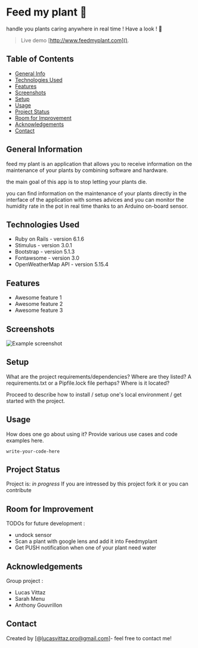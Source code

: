 # Feed my plant 🌱
handle you plants caring anywhere in real time !
Have a look ! 👀
> Live demo [http://www.feedmyplant.com](). 

## Table of Contents
* [General Info](#general-information)
* [Technologies Used](#technologies-used)
* [Features](#features)
* [Screenshots](#screenshots)
* [Setup](#setup)
* [Usage](#usage)
* [Project Status](#project-status)
* [Room for Improvement](#room-for-improvement)
* [Acknowledgements](#acknowledgements)
* [Contact](#contact)

## General Information
feed my plant is an application that allows you to receive information on the maintenance of your plants by combining software and hardware.

the main goal of this app is to stop letting your plants die.

you can find information on the maintenance of your plants directly in the interface of the application with somes advices and you can monitor the humidity rate in the pot in real time thanks to an Arduino on-board sensor.


## Technologies Used
- Ruby on Rails - version 6.1.6
- Stimulus - version 3.0.1
- Bootstrap - version 5.1.3
- Fontawsome - version 3.0
- OpenWeatherMap API - version 5.15.4


## Features
- Awesome feature 1
- Awesome feature 2
- Awesome feature 3


## Screenshots
![Example screenshot](./img/screenshot.png)
<!-- If you have screenshots you'd like to share, include them here. -->


## Setup
What are the project requirements/dependencies? Where are they listed? A requirements.txt or a Pipfile.lock file perhaps? Where is it located?

Proceed to describe how to install / setup one's local environment / get started with the project.


## Usage
How does one go about using it?
Provide various use cases and code examples here.

`write-your-code-here`


## Project Status
Project is: _in progress_
If you are intressed by this project fork it or you can contribute


## Room for Improvement
TODOs for future development :
- undock sensor 
- Scan a plant with google lens and add it into Feedmyplant
- Get PUSH notification when one of your plant need water


## Acknowledgements
Group project :
- Lucas Vittaz
- Sarah Menu
- Anthony Gouvrillon


## Contact
Created by [@lucasvittaz.pro@gmail.com]- feel free to contact me!
